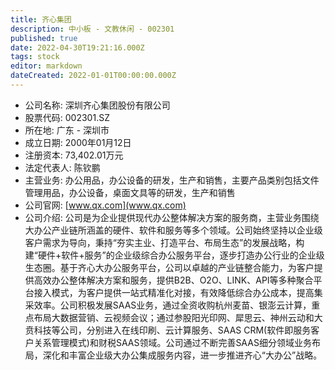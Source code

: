 ```yaml
---
title: 齐心集团
description: 中小板 - 文教休闲 - 002301
published: true
date: 2022-04-30T19:21:16.000Z
tags: stock
editor: markdown
dateCreated: 2022-01-01T00:00:00.000Z
---
```


- 公司名称: 深圳齐心集团股份有限公司
- 股票代码: 002301.SZ
- 所在地: 广东 - 深圳市
- 成立日期: 2000年01月12日
- 注册资本: 73,402.01万元
- 法定代表人: 陈钦鹏
- 主营业务: 办公用品，办公设备的研发，生产和销售，主要产品类别包括文件管理用品，办公设备，桌面文具等的研发，生产和销售
- 公司官网: [www.qx.com](www.qx.com)
- 公司介绍: 公司是为企业提供现代办公整体解决方案的服务商，主营业务围绕大办公产业链所涵盖的硬件、软件和服务等多个领域。公司始终坚持以企业级客户需求为导向，秉持“夯实主业、打造平台、布局生态”的发展战略，构建“硬件+软件+服务”的企业级综合办公服务平台，逐步打造办公行业的企业级生态圈。基于齐心大办公服务平台，公司以卓越的产业链整合能力，为客户提供高效办公整体解决方案和服务，提供B2B、O2O、LINK、API等多种聚合平台接入模式，为客户提供一站式精准化对接，有效降低综合办公成本，提高集采效率。公司积极发展SAAS业务，通过全资收购杭州麦苗、银澎云计算，重点布局大数据营销、云视频会议；通过参股阳光印网、犀思云、神州云动和大贲科技等公司，分别进入在线印刷、云计算服务、SAAS CRM(软件即服务客户关系管理模式)和财税SAAS领域。公司通过不断完善SAAS细分领域业务布局，深化和丰富企业级大办公集成服务内容，进一步推进齐心“大办公”战略。



